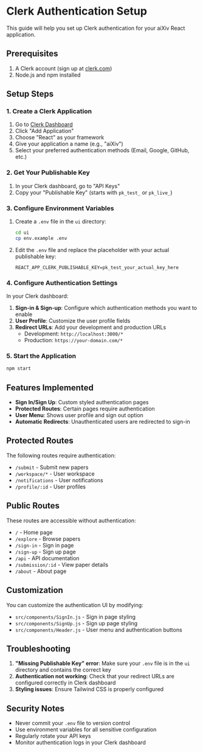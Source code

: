 # Clerk Authentication Setup

This guide will help you set up Clerk authentication for your aiXiv React application.

## Prerequisites

1. A Clerk account (sign up at [clerk.com](https://clerk.com))
2. Node.js and npm installed

## Setup Steps

### 1. Create a Clerk Application

1. Go to [Clerk Dashboard](https://dashboard.clerk.com)
2. Click "Add Application"
3. Choose "React" as your framework
4. Give your application a name (e.g., "aiXiv")
5. Select your preferred authentication methods (Email, Google, GitHub, etc.)

### 2. Get Your Publishable Key

1. In your Clerk dashboard, go to "API Keys"
2. Copy your "Publishable Key" (starts with `pk_test_` or `pk_live_`)

### 3. Configure Environment Variables

1. Create a `.env` file in the `ui` directory:
   ```bash
   cd ui
   cp env.example .env
   ```

2. Edit the `.env` file and replace the placeholder with your actual publishable key:
   ```
   REACT_APP_CLERK_PUBLISHABLE_KEY=pk_test_your_actual_key_here
   ```

### 4. Configure Authentication Settings

In your Clerk dashboard:

1. **Sign-in & Sign-up**: Configure which authentication methods you want to enable
2. **User Profile**: Customize the user profile fields
3. **Redirect URLs**: Add your development and production URLs
   - Development: `http://localhost:3000/*`
   - Production: `https://your-domain.com/*`

### 5. Start the Application

```bash
npm start
```

## Features Implemented

- **Sign In/Sign Up**: Custom styled authentication pages
- **Protected Routes**: Certain pages require authentication
- **User Menu**: Shows user profile and sign out option
- **Automatic Redirects**: Unauthenticated users are redirected to sign-in

## Protected Routes

The following routes require authentication:
- `/submit` - Submit new papers
- `/workspace/*` - User workspace
- `/notifications` - User notifications
- `/profile/:id` - User profiles

## Public Routes

These routes are accessible without authentication:
- `/` - Home page
- `/explore` - Browse papers
- `/sign-in` - Sign in page
- `/sign-up` - Sign up page
- `/api` - API documentation
- `/submission/:id` - View paper details
- `/about` - About page

## Customization

You can customize the authentication UI by modifying:
- `src/components/SignIn.js` - Sign in page styling
- `src/components/SignUp.js` - Sign up page styling
- `src/components/Header.js` - User menu and authentication buttons

## Troubleshooting

1. **"Missing Publishable Key" error**: Make sure your `.env` file is in the `ui` directory and contains the correct key
2. **Authentication not working**: Check that your redirect URLs are configured correctly in Clerk dashboard
3. **Styling issues**: Ensure Tailwind CSS is properly configured

## Security Notes

- Never commit your `.env` file to version control
- Use environment variables for all sensitive configuration
- Regularly rotate your API keys
- Monitor authentication logs in your Clerk dashboard 